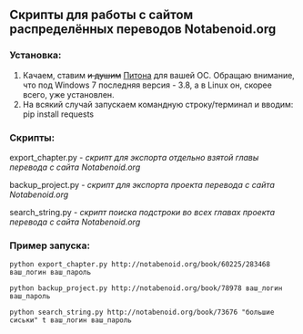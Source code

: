 ## Скрипты для работы с сайтом распределённых переводов Notabenoid.org

### Установка:
1. Качаем, ставим ~~и душим~~ [Питона](https://www.python.org/downloads/) для вашей ОС. Обращаю внимание, что под Windows 7 последняя версия - 3.8, а в Linux он, скорее всего, уже установлен.
2. На всякий случай запускаем командную строку/терминал и вводим: pip install requests

### Скрипты:
export_chapter.py - *скрипт для экспорта отдельно взятой главы перевода с сайта Notabenoid.org*

backup_project.py - *скрипт для экспорта проекта перевода с сайта Notabenoid.org*

search_string.py - *скрипт поиска подстроки во всех главах проекта перевода с сайта Notabenoid.org*

### Пример запуска:
`python export_chapter.py http://notabenoid.org/book/60225/283468 ваш_логин ваш_пароль`

`python backup_project.py http://notabenoid.org/book/78978 ваш_логин ваш_пароль`

`python search_string.py http://notabenoid.org/book/73676 "большие сиськи" t ваш_логин ваш_пароль`
